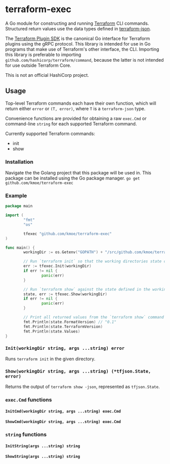 # terraform-exec
A Go module for constructing and running [Terraform](https://terraform.io) CLI commands. Structured return values use the data types defined in [terraform-json](https://github.com/hashicorp/terraform-json).

The [Terraform Plugin SDK](https://github.com/hashicorp/terraform-plugin-sdk) is the canonical Go interface for Terraform plugins using the gRPC protocol. This library is intended for use in Go programs that make use of Terraform's other interface, the CLI. Importing this library is preferable to importing `github.com/hashicorp/terraform/command`, because the latter is not intended for use outside Terraform Core.

This is not an official HashiCorp project.

## Usage

Top-level Terraform commands each have their own function, which will return either `error` or `(T, error)`, where `T` is a `terraform-json` type.

Convenience functions are provided for obtaining a raw `exec.Cmd` or command-line `string` for each supported Terraform command.

Currently supported Terraform commands:
* init
* show

### Installation
Navigate the the Golang project that this package will be used in. This package can be installed using the Go package manager.
`go get github.com/kmoe/terraform-exec`

### Example


```go
package main

import (
        "fmt"
        "os"

        tfexec "github.com/kmoe/terraform-exec"
)

func main() {
        workingDir := os.Getenv("GOPATH") + "/src/github.com/kmoe/terraform-exec/testdata"

        // Run `terraform init` so that the working directories state can be initialized.
        err := tfexec.Init(workingDir)
        if err != nil {
                panic(err)
        }

        // Run `terraform show` against the state defined in the working directory.
        state, err := tfexec.Show(workingDir)
        if err != nil {
                panic(err)
        }

        // Print all returned values from the `terraform show` command (of type *tfjson.State)
        fmt.Println(state.FormatVersion) // "0.1"
        fmt.Println(state.TerraformVersion)
        fmt.Println(state.Values)
}
```

### `Init(workingDir string, args ...string) error`

Runs `terraform init` in the given directory.

### `Show(workingDir string, args ...string) (*tfjson.State, error)`

Returns the output of `terraform show -json`, represented as `tfjson.State`.


### `exec.Cmd` functions 

#### `InitCmd(workingDir string, args ...string) exec.Cmd`

#### `ShowCmd(workingDir string, args ...string) exec.Cmd`

### `string` functions

#### `InitString(args ...string) string`

#### `ShowString(args ...string) string`
